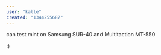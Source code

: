 ```yaml
---
user: "kalle"
created: "1344255687"
---
```


can test mint on Samsung SUR-40 and Multitaction MT-550

:)
